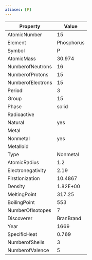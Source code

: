 ```yaml
---
aliases: [P]
---
```


| Property          | Value      |
| ----------------- | ---------- |
| AtomicNumber      | 15         |
| Element           | Phosphorus |
| Symbol            | P          |
| AtomicMass        | 30.974     |
| NumberofNeutrons  | 16         |
| NumberofProtons   | 15         |
| NumberofElectrons | 15         |
| Period            | 3          |
| Group             | 15         |
| Phase             | solid      |
| Radioactive       |            |
| Natural           | yes        |
| Metal             |            |
| Nonmetal          | yes        |
| Metalloid         |            |
| Type              | Nonmetal   |
| AtomicRadius      | 1.2        |
| Electronegativity | 2.19       |
| FirstIonization   | 10.4867    |
| Density           | 1.82E+00   |
| MeltingPoint      | 317.25     |
| BoilingPoint      | 553        |
| NumberOfIsotopes  | 7          |
| Discoverer        | BranBrand  |
| Year              | 1669       |
| SpecificHeat      | 0.769      |
| NumberofShells    | 3          |
| NumberofValence   | 5          |
